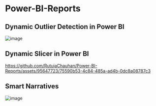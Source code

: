

# Power-BI-Reports
## Dynamic Outlier Detection in Power BI

![image](https://github.com/RutujaChauhan/Power-BI-Reports/assets/95647723/b7a6bd0f-ca69-4dc3-b494-09fbf6a00435)

## Dynamic Slicer in Power BI
https://github.com/RutujaChauhan/Power-BI-Reports/assets/95647723/75590b53-4c84-485a-ad4b-0dc8a08787c3

## Smart Narratives
![image](https://github.com/RutujaChauhan/Power-BI-Reports/assets/95647723/147a44da-b61d-43ce-8438-77dd34803f5e)





